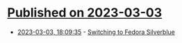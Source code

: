 # [Published on 2023-03-03](index.md)

* [2023-03-03, 18:09:35](https://lobste.rs/s/s3udzf/switching_fedora_silverblue) - [Switching to Fedora Silverblue](https://yorickpeterse.com/articles/switching-to-fedora-silverblue/)
